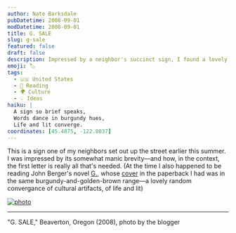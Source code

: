 ```yaml
---
author: Nate Barksdale
pubDatetime: 2008-09-01
modDatetime: 2008-09-01
title: G. SALE
slug: g-sale
featured: false
draft: false
description: Impressed by a neighbor's succinct sign, I found a lovely convergence of cultural artifacts while reading John Berger's novel.
emoji: 🏷️
tags:
  - 🇺🇸 United States
  - 📖 Reading
  - 🌍 Culture
  - 💡 Ideas
haiku: |
  A sign so brief speaks,  
  Words dance in burgundy hues,  
  Life and lit converge.
coordinates: [45.4875, -122.8037]
---
```


This is a sign one of my neighbors set out up the street earlier this summer. I was impressed by its somewhat manic brevity—and how, in the context, the first letter is really all that's needed. (At the time I also happened to be reading John Berger's novel [G.](http://web.archive.org/web/20230826061202/https://www.amazon.com/G-Novel-John-Berger/dp/0679736549), whose [cover](https://www.google.com/search?q=%22cover%22%20amazon.com) in the paperback I had was in the same burgundy-and-golden-brown range—a lovely random convergance of cultural artifacts, of life and lit)

[![photo](http://culture-making.com/media/P1010012.jpg)](about:blank)

---

"G. SALE," Beaverton, Oregon (2008), photo by the blogger
